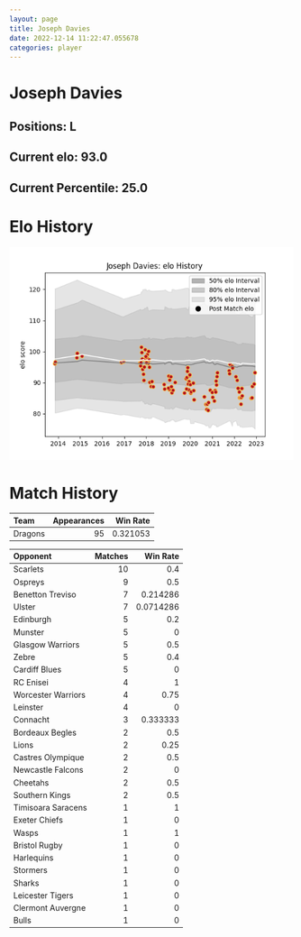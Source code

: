 ```yaml
---  
layout: page  
title: Joseph Davies  
date: 2022-12-14 11:22:47.055678  
categories: player  
---
```

# Joseph Davies

## Positions: L

## Current elo: 93.0

## Current Percentile: 25.0

# Elo History


![elo history](history_JosephDavies.png)
# Match History


| Team    |   Appearances |   Win Rate |
|:--------|--------------:|-----------:|
| Dragons |            95 |   0.321053 |

| Opponent           |   Matches |   Win Rate |
|:-------------------|----------:|-----------:|
| Scarlets           |        10 |  0.4       |
| Ospreys            |         9 |  0.5       |
| Benetton Treviso   |         7 |  0.214286  |
| Ulster             |         7 |  0.0714286 |
| Edinburgh          |         5 |  0.2       |
| Munster            |         5 |  0         |
| Glasgow Warriors   |         5 |  0.5       |
| Zebre              |         5 |  0.4       |
| Cardiff Blues      |         5 |  0         |
| RC Enisei          |         4 |  1         |
| Worcester Warriors |         4 |  0.75      |
| Leinster           |         4 |  0         |
| Connacht           |         3 |  0.333333  |
| Bordeaux Begles    |         2 |  0.5       |
| Lions              |         2 |  0.25      |
| Castres Olympique  |         2 |  0.5       |
| Newcastle Falcons  |         2 |  0         |
| Cheetahs           |         2 |  0.5       |
| Southern Kings     |         2 |  0.5       |
| Timisoara Saracens |         1 |  1         |
| Exeter Chiefs      |         1 |  0         |
| Wasps              |         1 |  1         |
| Bristol Rugby      |         1 |  0         |
| Harlequins         |         1 |  0         |
| Stormers           |         1 |  0         |
| Sharks             |         1 |  0         |
| Leicester Tigers   |         1 |  0         |
| Clermont Auvergne  |         1 |  0         |
| Bulls              |         1 |  0         |
